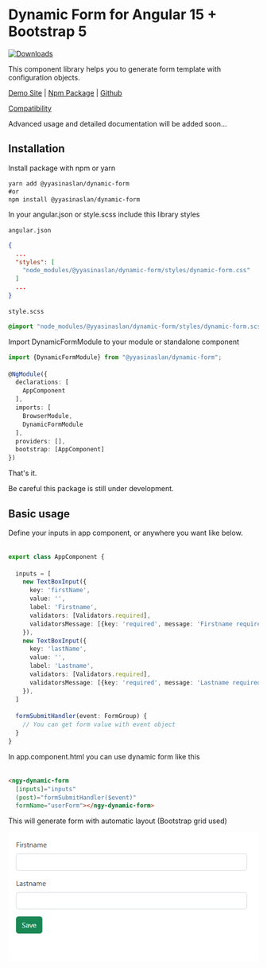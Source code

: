 # Dynamic Form for Angular 15 + Bootstrap 5

[![Downloads](https://img.shields.io/npm/dm/@yyasinaslan/dynamic-form?style=flat-square)](https://www.npmjs.com/package/@yyasinaslan/dynamic-form)

This component library helps you to generate form template with configuration objects.

[Demo Site](https://dynamic-form-one.vercel.app/) | [Npm Package](https://www.npmjs.com/package/@yyasinaslan/dynamic-form) | [Github](https://github.com/yyasinaslan/dynamic-form)

[Compatibility](docs/Compatibilty.md)

Advanced usage and detailed documentation will be added soon...

## Installation

Install package with npm or yarn

```shell
yarn add @yyasinaslan/dynamic-form
#or
npm install @yyasinaslan/dynamic-form
```

In your angular.json or style.scss include this library styles

`angular.json`

```json
{
  ...
  "styles": [
    "node_modules/@yyasinaslan/dynamic-form/styles/dynamic-form.css"
  ]
  ...
}
```

`style.scss`

```scss
@import "node_modules/@yyasinaslan/dynamic-form/styles/dynamic-form.scss";
```

Import DynamicFormModule to your module or standalone component

```typescript
import {DynamicFormModule} from "@yyasinaslan/dynamic-form";

@NgModule({
  declarations: [
    AppComponent
  ],
  imports: [
    BrowserModule,
    DynamicFormModule
  ],
  providers: [],
  bootstrap: [AppComponent]
})
```

That's it.

Be careful this package is still under development.

## Basic usage

Define your inputs in app component, or anywhere you want like below.

```typescript

export class AppComponent {

  inputs = [
    new TextBoxInput({
      key: 'firstName',
      value: '',
      label: 'Firstname',
      validators: [Validators.required],
      validatorsMessage: [{key: 'required', message: 'Firstname required'}]
    }),
    new TextBoxInput({
      key: 'lastName',
      value: '',
      label: 'Lastname',
      validators: [Validators.required],
      validatorsMessage: [{key: 'required', message: 'Lastname required'}]
    }),
  ]

  formSubmitHandler(event: FormGroup) {
    // You can get form value with event object
  }
}
```

In app.component.html you can use dynamic form like this

```html

<ngy-dynamic-form
  [inputs]="inputs"
  (post)="formSubmitHandler($event)"
  formName="userForm"></ngy-dynamic-form>
```

This will generate form with automatic layout (Bootstrap grid used)

![](./docs/images/example-form-view.png)
